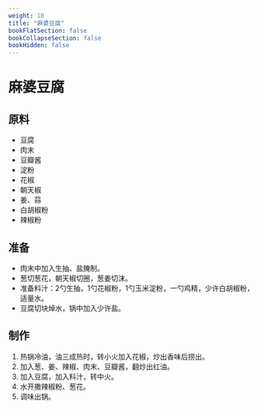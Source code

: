 ```yaml
---
weight: 10
title: "麻婆豆腐"
bookFlatSection: false
bookCollapseSection: false
bookHidden: false
---
```


# 麻婆豆腐

## 原料

- 豆腐
- 肉末
- 豆瓣酱
- 淀粉
- 花椒
- 朝天椒
- 姜、蒜
- 白胡椒粉
- 辣椒粉

## 准备

- 肉末中加入生抽、盐腌制。
- 葱切葱花，朝天椒切圈，葱姜切沫。
- 准备料汁：2勺生抽，1勺花椒粉，1勺玉米淀粉，一勺鸡精，少许白胡椒粉，适量水。
- 豆腐切块焯水，锅中加入少许盐。

## 制作

1. 热锅冷油，油三成热时，转小火加入花椒，炒出香味后捞出。
2. 加入葱、姜、辣椒、肉末、豆瓣酱，翻炒出红油。
3. 加入豆腐，加入料汁，转中火。
4. 水开撒辣椒粉、葱花。
5. 调味出锅。

